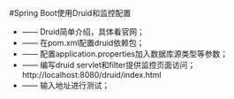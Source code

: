 


#Spring Boot使用Druid和监控配置
  * —— Druid简单介绍，具体看官网；
  * —— 在pom.xml配置druid依赖包；
  * —— 配置application.properties加入数据库源类型等参数；
  * —— 编写druid servlet和filter提供监控页面访问；
        http://localhost:8080/druid/index.html 
  * —— 输入地址进行测试； 
  
  
  
  

